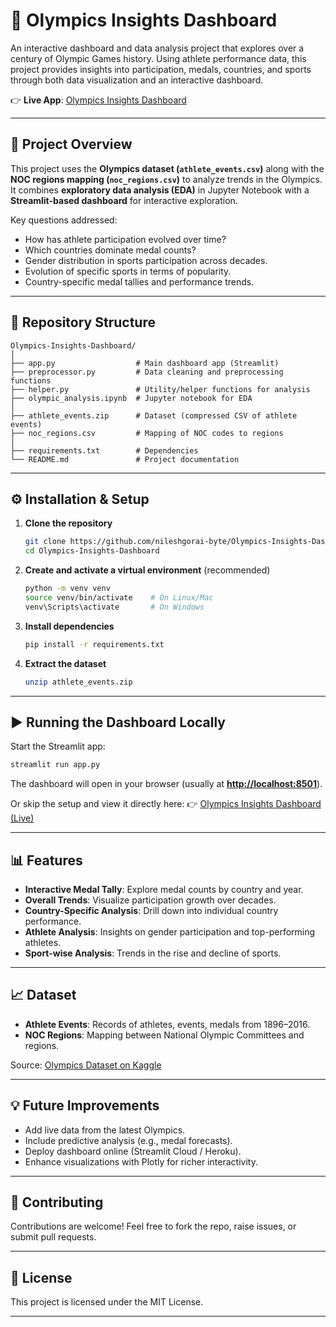 # 🏅 Olympics Insights Dashboard

An interactive dashboard and data analysis project that explores over a century of Olympic Games history. Using athlete performance data, this project provides insights into participation, medals, countries, and sports through both data visualization and an interactive dashboard.

👉 **Live App**: [Olympics Insights Dashboard](https://olympics-insights-dashboard-9utdirfdhgf4cgefnrh5zf.streamlit.app/)

---

## 📌 Project Overview

This project uses the **Olympics dataset (`athlete_events.csv`)** along with the **NOC regions mapping (`noc_regions.csv`)** to analyze trends in the Olympics.
It combines **exploratory data analysis (EDA)** in Jupyter Notebook with a **Streamlit-based dashboard** for interactive exploration.

Key questions addressed:

* How has athlete participation evolved over time?
* Which countries dominate medal counts?
* Gender distribution in sports participation across decades.
* Evolution of specific sports in terms of popularity.
* Country-specific medal tallies and performance trends.

---

## 📂 Repository Structure

```
Olympics-Insights-Dashboard/
│
├── app.py                  # Main dashboard app (Streamlit)
├── preprocessor.py         # Data cleaning and preprocessing functions
├── helper.py               # Utility/helper functions for analysis
├── olympic_analysis.ipynb  # Jupyter notebook for EDA
│
├── athlete_events.zip      # Dataset (compressed CSV of athlete events)
├── noc_regions.csv         # Mapping of NOC codes to regions
│
├── requirements.txt        # Dependencies
└── README.md               # Project documentation
```

---

## ⚙️ Installation & Setup

1. **Clone the repository**

   ```bash
   git clone https://github.com/nileshgorai-byte/Olympics-Insights-Dashboard.git
   cd Olympics-Insights-Dashboard
   ```

2. **Create and activate a virtual environment** (recommended)

   ```bash
   python -m venv venv
   source venv/bin/activate    # On Linux/Mac
   venv\Scripts\activate       # On Windows
   ```

3. **Install dependencies**

   ```bash
   pip install -r requirements.txt
   ```

4. **Extract the dataset**

   ```bash
   unzip athlete_events.zip
   ```

---

## ▶️ Running the Dashboard Locally

Start the Streamlit app:

```bash
streamlit run app.py
```

The dashboard will open in your browser (usually at **[http://localhost:8501](http://localhost:8501)**).

Or skip the setup and view it directly here:
👉 [Olympics Insights Dashboard (Live)](https://olympics-insights-dashboard-9utdirfdhgf4cgefnrh5zf.streamlit.app/)

---

## 📊 Features

* **Interactive Medal Tally**: Explore medal counts by country and year.
* **Overall Trends**: Visualize participation growth over decades.
* **Country-Specific Analysis**: Drill down into individual country performance.
* **Athlete Analysis**: Insights on gender participation and top-performing athletes.
* **Sport-wise Analysis**: Trends in the rise and decline of sports.

---

## 📈 Dataset

* **Athlete Events**: Records of athletes, events, medals from 1896–2016.
* **NOC Regions**: Mapping between National Olympic Committees and regions.

Source: [Olympics Dataset on Kaggle](https://www.kaggle.com/datasets/heesoo37/120-years-of-olympic-history-athletes-and-results)

---

## 💡 Future Improvements

* Add live data from the latest Olympics.
* Include predictive analysis (e.g., medal forecasts).
* Deploy dashboard online (Streamlit Cloud / Heroku).
* Enhance visualizations with Plotly for richer interactivity.

---

## 🤝 Contributing

Contributions are welcome! Feel free to fork the repo, raise issues, or submit pull requests.

---

## 📜 License

This project is licensed under the MIT License.

---
